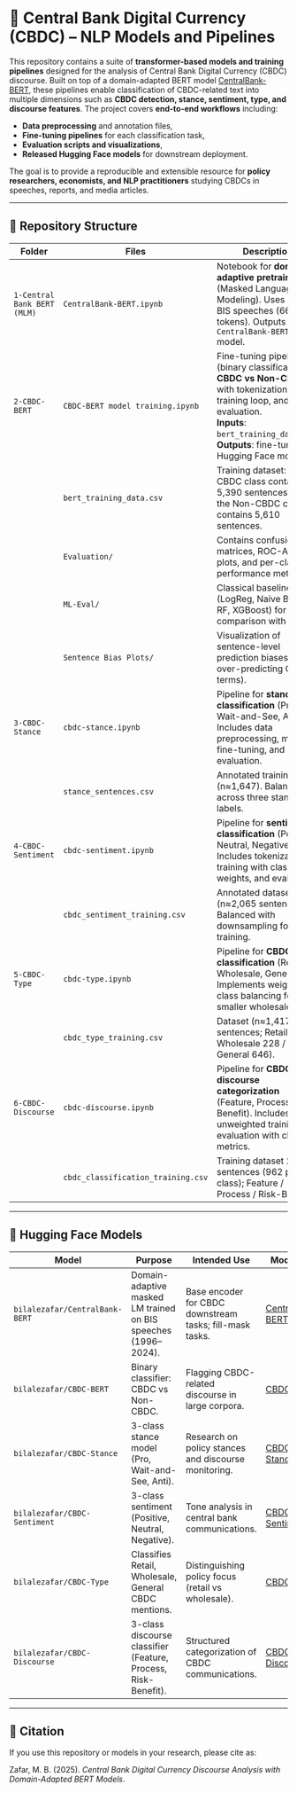 
# 📘 Central Bank Digital Currency (CBDC) – NLP Models and Pipelines

This repository contains a suite of **transformer-based models and training pipelines** designed for the analysis of Central Bank Digital Currency (CBDC) discourse. Built on top of a domain-adapted BERT model [CentralBank-BERT](https://huggingface.co/bilalzafar/CentralBank-BERT), these pipelines enable classification of CBDC-related text into multiple dimensions such as **CBDC detection, stance, sentiment, type, and discourse features**. The project covers **end-to-end workflows** including:

* **Data preprocessing** and annotation files,
* **Fine-tuning pipelines** for each classification task,
* **Evaluation scripts and visualizations**,
* **Released Hugging Face models** for downstream deployment.

The goal is to provide a reproducible and extensible resource for **policy researchers, economists, and NLP practitioners** studying CBDCs in speeches, reports, and media articles.

---

## 🔹 Repository Structure

| **Folder**                  | **Files**                          | **Description**                                                                                                                                                                                                  |
| --------------------------- | ---------------------------------- | ---------------------------------------------------------------------------------------------------------------------------------------------------------------------------------------------------------------- |
| `1-Central Bank BERT (MLM)` | `CentralBank-BERT.ipynb`           | Notebook for **domain-adaptive pretraining** (Masked Language Modeling). Uses \~2,000 BIS speeches (66M+ tokens). Outputs the `CentralBank-BERT` model.                                                          |
| `2-CBDC-BERT`               | `CBDC-BERT model training.ipynb`   | Fine-tuning pipeline (binary classification: **CBDC vs Non-CBDC**) with tokenization, training loop, and evaluation. <br> **Inputs**: `bert_training_data.csv`. <br> **Outputs**: fine-tuned Hugging Face model. |
|                             | `bert_training_data.csv`           | Training dataset: The CBDC class contains 5,390 sentences, and the Non-CBDC class contains 5,610 sentences.                                                                                                               |
|                             | `Evaluation/`                      | Contains confusion matrices, ROC-AUC plots, and per-class performance metrics.                                                                                                                                   |
|                             | `ML-Eval/`                         | Classical baselines (LogReg, Naive Bayes, RF, XGBoost) for comparison with BERT.                                                                                                                                 |
|                             | `Sentence Bias Plots/`             | Visualization of sentence-level prediction biases (e.g., over-predicting CBDC terms).                                                                                                                            |
| `3-CBDC-Stance`             | `cbdc-stance.ipynb`                | Pipeline for **stance classification** (Pro, Wait-and-See, Anti). Includes data preprocessing, model fine-tuning, and evaluation.                                                                                |
|                             | `stance_sentences.csv`             | Annotated training data (n≈1,647). Balanced across three stance labels.                                                                                                                                          |
| `4-CBDC-Sentiment`          | `cbdc-sentiment.ipynb`             | Pipeline for **sentiment classification** (Positive, Neutral, Negative). Includes tokenization, training with class weights, and evaluation.                                                                     |
|                             | `cbdc_sentiment_training.csv`      | Annotated dataset (n≈2,065 sentences). Balanced with downsampling for training.                                                                                                                                  |
| `5-CBDC-Type`               | `cbdc-type.ipynb`                  | Pipeline for **CBDC type classification** (Retail, Wholesale, General). Implements weighted class balancing for smaller wholesale set.                                                                           |
|                             | `cbdc_type_training.csv`           | Dataset (n≈1,417 sentences; Retail 543 / Wholesale 228 / General 646).                                                                                                                                           |
| `6-CBDC-Discourse`          | `cbdc-discourse.ipynb`             | Pipeline for **CBDC discourse categorization** (Feature, Process, Risk-Benefit). Includes unweighted training and evaluation with class metrics.                                                                 |
|                             | `cbdc_classification_training.csv` | Training dataset 2,886 sentences (962 per class); Feature / Process / Risk-Benefit.                                                                                                                    |

---

## 🤗 Hugging Face Models

| **Model**                      | **Purpose**                                      | **Intended Use**                                         | **Model Link**                                                          |
| ------------------------------ | -------------------------------------------------------------- | -------------------------------------------------------- | ----------------------------------------------------------------------- |
| `bilalezafar/CentralBank-BERT` | Domain-adaptive masked LM trained on BIS speeches (1996–2024). | Base encoder for CBDC downstream tasks; fill-mask tasks. | [CentralBank-BERT](https://huggingface.co/bilalzafar/CentralBank-BERT) |
| `bilalezafar/CBDC-BERT`        | Binary classifier: CBDC vs Non-CBDC.                           | Flagging CBDC-related discourse in large corpora.        | [CBDC-BERT](https://huggingface.co/bilalzafar/CBDC-BERT)               |
| `bilalezafar/CBDC-Stance`      | 3-class stance model (Pro, Wait-and-See, Anti).                | Research on policy stances and discourse monitoring.     | [CBDC-Stance](https://huggingface.co/bilalzafar/CBDC-Stance)           |
| `bilalezafar/CBDC-Sentiment`   | 3-class sentiment (Positive, Neutral, Negative).               | Tone analysis in central bank communications.            | [CBDC-Sentiment](https://huggingface.co/bilalzafar/CBDC-Sentiment)     |
| `bilalezafar/CBDC-Type`        | Classifies Retail, Wholesale, General CBDC mentions.           | Distinguishing policy focus (retail vs wholesale).       | [CBDC-Type](https://huggingface.co/bilalzafar/CBDC-Type)               |
| `bilalezafar/CBDC-Discourse`   | 3-class discourse classifier (Feature, Process, Risk-Benefit). | Structured categorization of CBDC communications.        | [CBDC-Discourse](https://huggingface.co/bilalzafar/CBDC-Discourse)     |

---

## 📖 Citation  

If you use this repository or models in your research, please cite as:  

Zafar, M. B. (2025). *Central Bank Digital Currency Discourse Analysis with Domain-Adapted BERT Models*.  
